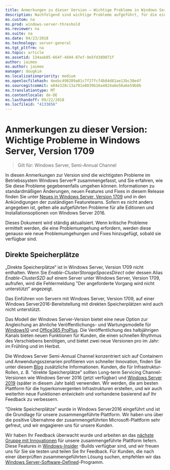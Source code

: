 ```yaml
---
title: Anmerkungen zu dieser Version – Wichtige Probleme in Windows Server, Version 1709
description: Nachfolgend sind wichtige Probleme aufgeführt, für die eine Problemumgehung erforderlich ist, um einen Absturz, das Aufhängen des Systems, einen Installationsfehler oder Datenverlust zu verhindern.
ms.custom: na
ms.prod: windows-server-threshold
ms.reviewer: na
ms.suite: na
ms.date: 04/23/2018
ms.technology: server-general
ms.tgt_pltfrm: na
ms.topic: article
ms.assetid: 134aab85-664f-4d44-87ef-9e5fd389071f
author: jaimeo
ms.author: jaimeo
manager: dougkim
ms.localizationpriority: medium
ms.openlocfilehash: 4eebc498289a81c7f27fcf4b84d81ae13bc38e4f
ms.sourcegitcommit: e84e328c13a701e8039b16a4824a6e58a6e59b0b
ms.translationtype: MT
ms.contentlocale: de-DE
ms.lasthandoff: 09/22/2018
ms.locfileid: "4133856"
---
```

# Anmerkungen zu dieser Version: Wichtige Probleme in Windows Server, Version 1709

>Gilt für: Windows Server, Semi-Annual Channel

In diesen Anmerkungen zur Version sind die wichtigsten Probleme im Betriebssystem Windows Server&reg; zusammengefasst, und Sie erfahren, wie Sie diese Probleme gegebenenfalls umgehen können. Informationen zu standardmäßigen Änderungen, neuen Features und Fixes in diesem Release finden Sie unter [Neues in Windows Server, Version 1709](whats-new-in-windows-server-1709.md) und in den Ankündigungen der zuständigen Featureteams. Sofern es nicht anders angegeben ist, gelten alle aufgeführten Probleme für alle Editionen und Installationsoptionen von Windows Server 2016.  

Dieses Dokument wird ständig aktualisiert. Wenn kritische Probleme ermittelt werden, die eine Problemumgehung erfordern, werden diese genauso wie neue Problemumgehungen und Fixes hinzugefügt, sobald sie verfügbar sind.  
  
## Direkte Speicherplätze
[comment]: # (ID: unbekannt; Absender: Stevenek; Status: signiert deaktiviert)  
„Direkte Speicherplätze“ ist in Windows Server, Version 1709 nicht enthalten. Wenn Sie *Enable-ClusterStorageSpacesDirect* oder dessen Alias *Enable-ClusterS2D* auf einem Server unter Windows Server, Version 1709, aufrufen, wird die Fehlermeldung "Der angeforderte Vorgang wird nicht unterstützt" angezeigt.

Das Einführen von Servern mit Windows Server, Version 1709, auf einer Windows Server2016-Bereitstellung mit direkten Speicherplätzen wird auch nicht unterstützt.

Das Modell der Windows Server-Version bietet eine neue Option zur Angleichung an ähnliche Veröffentlichungs- und Wartungsmodelle für [Windows10](https://docs.microsoft.com/windows/deployment/update/waas-overview) und [Office365 ProPlus](https://support.office.com/article/Overview-of-the-upcoming-changes-to-Office-365-ProPlus-update-management-78b33779-9356-4cdf-9d2c-08350ef05cca?ui=en-US&rs=en-US&ad=US). Die Veröffentlichung des halbjährigen Kanals bieten neuen Funktionen für Kunden, die einen schnellen Rhythmus des Verschiebens benötigen, und bietet zwei neue Versionen pro im Jahr: im Frühling und im Herbst.

Die Windows Server Semi-Annual Channel konzentriert sich auf Containern und Anwendungsszenarien profitieren von schneller Innovation, finden Sie unter diesem [Blog](https://cloudblogs.microsoft.com/windowsserver/2018/03/29/windows-server-semi-annual-channel-update) zusätzliche Informationen. Kunden, die für Infrastruktur-Rollen, z. B. "direkte Speicherplätze" sollten Long-term Servicing Channel-Versionen wie Windows Server 2016 (jetzt verfügbar) und [Windows Server 2019](https://cloudblogs.microsoft.com/windowsserver/2018/03/20/introducing-windows-server-2019-now-available-in-preview) (später in diesem Jahr bald) verwenden. Wir werden, die am besten Plattform für die hyperkonvergenten Infrastrukturen erstellen, und wir auch weiterhin neue Funktionen entwickeln und vorhandene basierend auf Ihr Feedback zu verbessern. 

"Direkte Speicherplätze" wurde in Windows Server2016 eingeführt und ist die Grundlage für unsere zusammengeführte Plattform. Wir haben uns über die positive Übernahme der zusammengeführten Microsoft-Plattform sehr gefreut, und wir engagieren uns für unsere Kunden.

Wir haben Ihr Feedback überwacht wurde und arbeiten an das [nächste Gruppe mit Innovationen](https://blogs.technet.microsoft.com/windowsserver/2017/09/07/sneak-peek-2-windows-server-version-1709-hyper-converged-infrastructure/) für unsere zusammengeführte Plattform liefern. Diese Features in [Windows-Insider](https://insider.windows.com/for-business/) -Builds verfügbar sind, und wir freuen uns für Sie sie testen und teilen Sie Ihr Feedback. Für Kunden, die nach einer überprüften zusammengeführten Lösung suchen, empfehlen wir das [Windows Server-Software-Defined](http://microsoft.com/wssd)-Programm.
